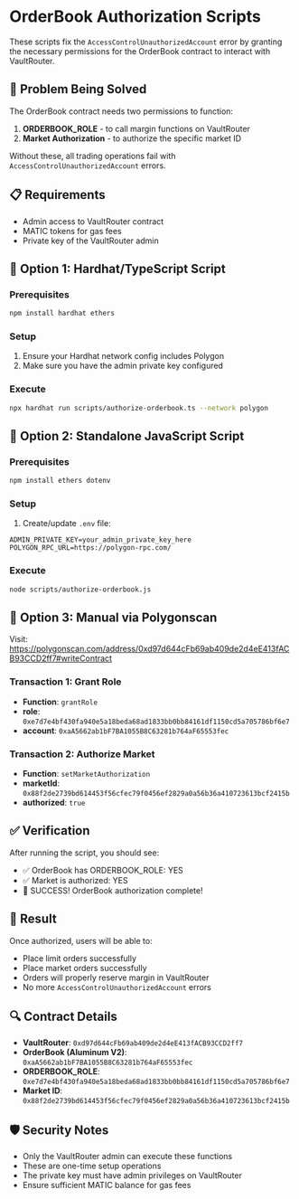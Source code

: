 # OrderBook Authorization Scripts

These scripts fix the `AccessControlUnauthorizedAccount` error by granting the necessary permissions for the OrderBook contract to interact with VaultRouter.

## 🚨 Problem Being Solved

The OrderBook contract needs two permissions to function:
1. **ORDERBOOK_ROLE** - to call margin functions on VaultRouter
2. **Market Authorization** - to authorize the specific market ID

Without these, all trading operations fail with `AccessControlUnauthorizedAccount` errors.

## 📋 Requirements

- Admin access to VaultRouter contract
- MATIC tokens for gas fees
- Private key of the VaultRouter admin

## 🔧 Option 1: Hardhat/TypeScript Script

### Prerequisites
```bash
npm install hardhat ethers
```

### Setup
1. Ensure your Hardhat network config includes Polygon
2. Make sure you have the admin private key configured

### Execute
```bash
npx hardhat run scripts/authorize-orderbook.ts --network polygon
```

## 🔧 Option 2: Standalone JavaScript Script

### Prerequisites
```bash
npm install ethers dotenv
```

### Setup
1. Create/update `.env` file:
```env
ADMIN_PRIVATE_KEY=your_admin_private_key_here
POLYGON_RPC_URL=https://polygon-rpc.com/
```

### Execute
```bash
node scripts/authorize-orderbook.js
```

## 🔧 Option 3: Manual via Polygonscan

Visit: https://polygonscan.com/address/0xd97d644cFb69ab409de2d4eE413fACB93CCD2ff7#writeContract

### Transaction 1: Grant Role
- **Function**: `grantRole`
- **role**: `0xe7d7e4bf430fa940e5a18beda68ad1833bb0bb84161df1150cd5a705786bf6e7`
- **account**: `0xaA5662ab1bF7BA1055B8C63281b764aF65553fec`

### Transaction 2: Authorize Market
- **Function**: `setMarketAuthorization`
- **marketId**: `0x88f2de2739bd614453f56cfec79f0456ef2829a0a56b36a410723613bcf2415b`
- **authorized**: `true`

## ✅ Verification

After running the script, you should see:
- ✅ OrderBook has ORDERBOOK_ROLE: YES
- ✅ Market is authorized: YES
- 🎉 SUCCESS! OrderBook authorization complete!

## 🚀 Result

Once authorized, users will be able to:
- Place limit orders successfully
- Place market orders successfully
- Orders will properly reserve margin in VaultRouter
- No more `AccessControlUnauthorizedAccount` errors

## 🔍 Contract Details

- **VaultRouter**: `0xd97d644cFb69ab409de2d4eE413fACB93CCD2ff7`
- **OrderBook (Aluminum V2)**: `0xaA5662ab1bF7BA1055B8C63281b764aF65553fec`
- **ORDERBOOK_ROLE**: `0xe7d7e4bf430fa940e5a18beda68ad1833bb0bb84161df1150cd5a705786bf6e7`
- **Market ID**: `0x88f2de2739bd614453f56cfec79f0456ef2829a0a56b36a410723613bcf2415b`

## 🛡️ Security Notes

- Only the VaultRouter admin can execute these functions
- These are one-time setup operations
- The private key must have admin privileges on VaultRouter
- Ensure sufficient MATIC balance for gas fees
